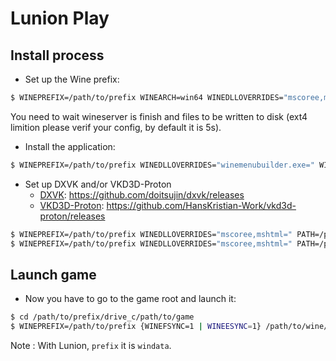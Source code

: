 Lunion Play
===========


Install process
---------------
* Set up the Wine prefix:
``` bash
$ WINEPREFIX=/path/to/prefix WINEARCH=win64 WINEDLLOVERRIDES="mscoree,mshtml,winemenubuilder.exe=" WINEDEBUG=-all /path/to/wine/bin/wineboot -i
```
You need to wait wineserver is finish and files to be written to disk (ext4 limition please verif your config, by default it is 5s).


* Install the application:
``` bash
$ WINEPREFIX=/path/to/prefix WINEDLLOVERRIDES="winemenubuilder.exe=" WINEDEBUG=-all /path/to/wine/bin/wine /path/to/file.exe
```

* Set up DXVK and/or VKD3D-Proton
  * [DXVK](https://github.com/doitsujin/dxvk): https://github.com/doitsujin/dxvk/releases
  * [VKD3D-Proton](https://github.com/HansKristian-Work/vkd3d-proton): https://github.com/HansKristian-Work/vkd3d-proton/releases
``` bash
$ WINEPREFIX=/path/to/prefix WINEDLLOVERRIDES="mscoree,mshtml=" PATH=/path/to/wine/bin/:$PATH /path/to/dxvk/setup_install.sh install
$ WINEPREFIX=/path/to/prefix WINEDLLOVERRIDES="mscoree,mshtml=" PATH=/path/to/wine/bin/:$PATH /path/to/vkd3d-proton/setup_install.sh install
```

Launch game
-----------
* Now you have to go to the game root and launch it:
``` bash
$ cd /path/to/prefix/drive_c/path/to/game
$ WINEPREFIX=/path/to/prefix {WINEFSYNC=1 | WINEESYNC=1} /path/to/wine/bin/{wine | wine64} file.exe
```

Note : With Lunion, `prefix` it is `windata`.

